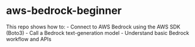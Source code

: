 # aws-bedrock-beginner
This repo shows how to: - Connect to AWS Bedrock using the AWS SDK (Boto3) - Call a Bedrock text-generation model - Understand basic Bedrock workflow and APIs
